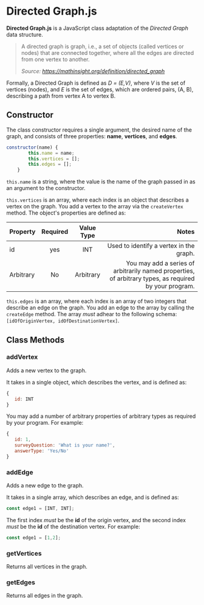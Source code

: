 # Directed Graph.js

**Directed Graph.js** is a JavaScript class adaptation of the _Directed Graph_ data structure.

>A directed graph is graph, i.e., a set of objects (called vertices or nodes) that are connected together, where all the edges are directed from one vertex to another.
>
>_Source: https://mathinsight.org/definition/directed_graph_

Formally, a Directed Graph is defined as *D = (E,V)*, where *V* is the set of vertices (nodes), and *E* is the set of edges, which are ordered pairs, (A, B), describing a path from vertex A to vertex B.

## Constructor

The class constructor requires a single argument, the desired name of the graph, and consists of three properties: **name**, **vertices**, and **edges**.

```JavaScript
constructor(name) {
        this.name = name;
        this.vertices = [];
        this.edges = [];
    }
```

`this.name` is a string, where the value is the name of the graph passed in as an argument to the constructor.

`this.vertices` is an array, where each index is an object that describes a vertex on the graph. You add a vertex to the array via the `createVertex` method. The object's properties are defined as:

| Property       | Required     | Value Type   | Notes |
| ------------- |:-------------:| :-------:|------:|
| id     | yes | INT | Used to identify a vertex in the graph. |
| Arbitrary     | No     | Arbitrary | You may add a series of arbitrarily named properties, of arbitrary types, as required by your program. |

`this.edges` is an array, where each index is an array of two integers that describe an edge on the graph. You add an edge to the array by calling the `createEdge` method. The array *must* adhear to the following schema: 
`[idOfOriginVertex, idOfDestinationVertex]`.

## Class Methods

### addVertex

Adds a new vertex to the graph.

It takes in a single object, which describes the vertex, and is defined as:

```JavaScript
{
   id: INT
}
```

You may add a number of arbitrary properties of arbitrary types as required by your program. For example:

```JavaScript
{
   id: 1,
   surveyQuestion: 'What is your name?',
   answerType: 'Yes/No'
}
```

### addEdge

Adds a new edge to the graph.

It takes in a single array, which describes an edge, and is defined as:

```JavaScript
const edge1 = [INT, INT];
```

The first index *must* be the **id** of the origin vertex, and the second index *must* be the **id** of the destination vertex. For example:

```JavaScript
const edge1 = [1,2];
```

### getVertices

Returns all vertices in the graph.

### getEdges

Returns all edges in the graph.
